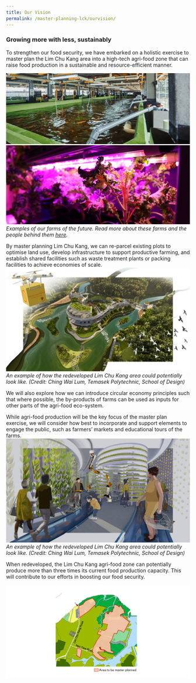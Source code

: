 ```yaml
---
title: Our Vision
permalink: /master-planning-lck/ourvision/
---
```

### Growing more with less, sustainably

To strengthen our food security, we have embarked on a holistic exercise to master plan the Lim Chu Kang area into a high-tech agri-food zone that can raise food production in a sustainable and resource-efficient manner.

![Fish farming in Singapore](/images/02-farming-fish-land.jpg)
![Vegetable farm](/images/veg%20farm%2002.jpg)
*Examples of our farms of the future. Read more about these farms and the  people behind them [here](https://www.sfa.gov.sg/fromSGtoSG/farms).*



By master planning Lim Chu Kang, we can re-parcel existing plots to optimise land use, develop infrastructure to support productive farming, and establish shared facilities such as waste treatment plants or packing facilities to achieve economies of scale. 
![](/images/aerial_ching%20wai%20lum.jpg)*An example of how the redeveloped Lim Chu Kang area could potentially look like. (Credit: Ching Wai Lum, Temasek Polytechnic, School of Design)*

We will also explore how we can introduce circular economy principles such that where possible, the by-products of farms can be used as inputs for other parts of the agri-food eco-system. 

While agri-food production will be the key focus of the master plan exercise, we will consider how best to incorporate and support elements to engage the public, such as farmers’ markets and educational tours of the farms.
![](/images/lckmpillustration.jpg)*An example of how the redeveloped Lim Chu Kang area could potentially look like. (Credit: Ching Wai Lum, Temasek Polytechnic, School of Design)*

When redeveloped, the Lim Chu Kang agri-food zone can potentially produce more than three times its current food production capacity. This will contribute to our efforts in boosting our food security.

![Area in Lim Chu Kang to be master planned](/images/lckmp%20map-01.png)